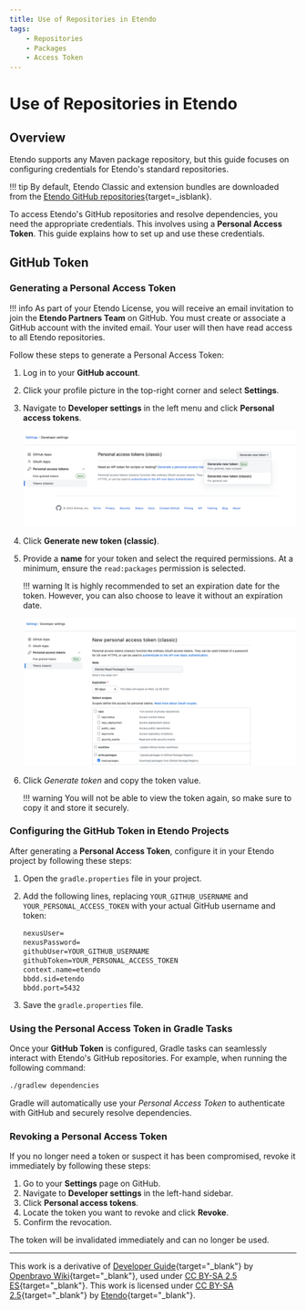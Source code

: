 ```yaml
---
title: Use of Repositories in Etendo
tags:
    - Repositories
    - Packages
    - Access Token
---
```


# Use of Repositories in Etendo

## Overview
Etendo supports any Maven package repository, but this guide focuses on configuring credentials for Etendo's standard repositories.

!!! tip
    By default, Etendo Classic and extension bundles are downloaded from the [Etendo GitHub repositories](https://github.com/etendosoftware){target=_isblank}.

To access Etendo's GitHub repositories and resolve dependencies, you need the appropriate credentials. This involves using a **Personal Access Token**. This guide explains how to set up and use these credentials.

## GitHub Token

### Generating a Personal Access Token

!!! info
    As part of your Etendo License, you will receive an email invitation to join the **Etendo Partners Team** on GitHub. You must create or associate a GitHub account with the invited email. Your user will then have read access to all Etendo repositories.

Follow these steps to generate a Personal Access Token:

1. Log in to your **GitHub account**.
2. Click your profile picture in the top-right corner and select **Settings**.
3. Navigate to **Developer settings** in the left menu and click **Personal access tokens**.

    ![personal-access-tokens.png](../../../../assets/developer-guide/etendo-classic/getting-started/instalation/use-of-repositories-in-etendo/personal-access-tokens.png) 

4. Click **Generate new token (classic)**.

5. Provide a **name** for your token and select the required permissions. At a minimum, ensure the `read:packages` permission is selected.

    !!! warning
        It is highly recommended to set an expiration date for the token. However, you can also choose to leave it without an expiration date.

    ![new-personal-access-token.png](../../../../assets/developer-guide/etendo-classic/getting-started/instalation/use-of-repositories-in-etendo/new-personal-access-token.png) 

6. Click *Generate token* and copy the token value.

    !!! warning
        You will not be able to view the token again, so make sure to copy it and store it securely.

### Configuring the GitHub Token in Etendo Projects

After generating a **Personal Access Token**, configure it in your Etendo project by following these steps:

1. Open the `gradle.properties` file in your project.
2. Add the following lines, replacing `YOUR_GITHUB_USERNAME` and `YOUR_PERSONAL_ACCESS_TOKEN` with your actual GitHub username and token:
        
    ```properties title="gradle.properties"
    nexusUser=
    nexusPassword=
    githubUser=YOUR_GITHUB_USERNAME
    githubToken=YOUR_PERSONAL_ACCESS_TOKEN
    context.name=etendo
    bbdd.sid=etendo
    bbdd.port=5432
    ```

3. Save the `gradle.properties` file.

### Using the Personal Access Token in Gradle Tasks

Once your **GitHub Token** is configured, Gradle tasks can seamlessly interact with Etendo's GitHub repositories. For example, when running the following command:

```bash title="Terminal"
./gradlew dependencies
```

Gradle will automatically use your *Personal Access Token* to authenticate with GitHub and securely resolve dependencies.

### Revoking a Personal Access Token

If you no longer need a token or suspect it has been compromised, revoke it immediately by following these steps:

1. Go to your **Settings** page on GitHub.
2. Navigate to **Developer settings** in the left-hand sidebar.
3. Click **Personal access tokens**.
4. Locate the token you want to revoke and click **Revoke**.
5. Confirm the revocation.

The token will be invalidated immediately and can no longer be used.

---

This work is a derivative of [Developer Guide](https://wiki.openbravo.com/wiki/Category:Developers_Guide){target="\_blank"} by [Openbravo Wiki](http://wiki.openbravo.com/wiki/Welcome_to_Openbravo){target="\_blank"}, used under [CC BY-SA 2.5 ES](https://creativecommons.org/licenses/by-sa/2.5/es/){target="\_blank"}. This work is licensed under [CC BY-SA 2.5](https://creativecommons.org/licenses/by-sa/2.5/){target="\_blank"} by [Etendo](https://etendo.software){target="\_blank"}.
